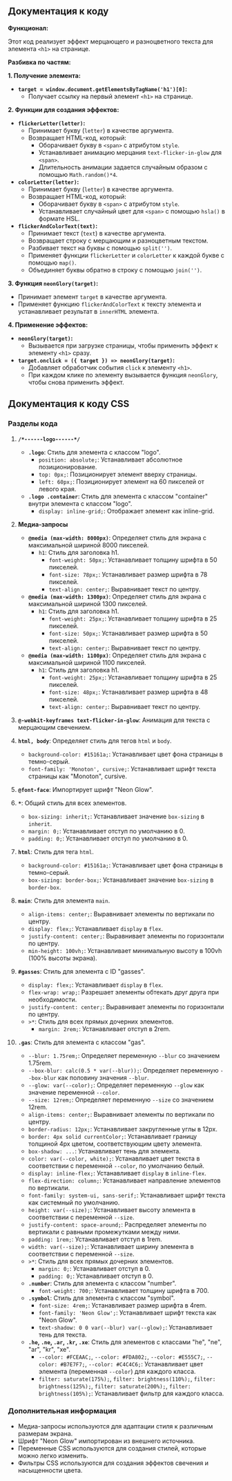## Документация к коду

**Функционал:**

Этот код реализует эффект мерцающего и разноцветного текста для элемента `<h1>` на странице. 

**Разбивка по частям:**

**1. Получение элемента:**

- **`target = window.document.getElementsByTagName('h1')[0]`:**
    - Получает ссылку на первый элемент `<h1>` на странице. 

**2. Функции для создания эффектов:**

- **`flickerLetter(letter)`:**
    - Принимает букву (`letter`) в качестве аргумента.
    - Возвращает HTML-код, который:
        - Оборачивает букву в `<span>` с атрибутом `style`.
        - Устанавливает анимацию мерцания `text-flicker-in-glow` для `<span>`.
        - Длительность анимации задается случайным образом с помощью `Math.random()*4`.
- **`colorLetter(letter)`:**
    - Принимает букву (`letter`) в качестве аргумента.
    - Возвращает HTML-код, который:
        - Оборачивает букву в `<span>` с атрибутом `style`.
        - Устанавливает случайный цвет для `<span>` с помощью `hsla()`  в формате HSL.
- **`flickerAndColorText(text)`:**
    - Принимает текст (`text`) в качестве аргумента.
    - Возвращает строку с мерцающим и разноцветным текстом.
    - Разбивает текст на буквы с помощью `split('')`.
    - Применяет функции `flickerLetter` и `colorLetter` к каждой букве с помощью `map()`.
    - Объединяет буквы обратно в строку с помощью `join('')`.

**3. Функция `neonGlory(target)`:**

- Принимает элемент `target` в качестве аргумента.
- Применяет функцию `flickerAndColorText` к тексту элемента и устанавливает результат в `innerHTML` элемента.

**4. Применение эффектов:**

- **`neonGlory(target)`:**
    - Вызывается при загрузке страницы, чтобы применить эффект к элементу `<h1>` сразу.
- **`target.onclick = ({ target }) => neonGlory(target)`:**
    - Добавляет обработчик события `click` к элементу `<h1>`.
    - При каждом клике по элементу вызывается функция `neonGlory`, чтобы снова применить эффект.


## Документация к коду CSS


### Разделы кода

1. **`/*------logo------*/`**
    * **`.logo`**: Стиль для элемента с классом "logo".
        * `position: absolute;`: Устанавливает абсолютное позиционирование.
        * `top: 0px;`: Позиционирует элемент вверху страницы.
        * `left: 60px;`: Позиционирует элемент на 60 пикселей от левого края.
    * **`.logo .container`**: Стиль для элемента с классом "container" внутри элемента с классом "logo".
        * `display: inline-grid;`: Отображает элемент как inline-grid.

2. **Медиа-запросы**
    * **`@media (max-width: 8000px)`**: Определяет стиль для экрана с максимальной шириной 8000 пикселей.
        * `h1`: Стиль для заголовка h1.
            * `font-weight: 50px;`: Устанавливает толщину шрифта в 50 пикселей.
            * `font-size: 78px;`: Устанавливает размер шрифта в 78 пикселей.
            * `text-align: center;`: Выравнивает текст по центру.
    * **`@media (max-width: 1300px)`**: Определяет стиль для экрана с максимальной шириной 1300 пикселей.
        * `h1`: Стиль для заголовка h1.
            * `font-weight: 25px;`: Устанавливает толщину шрифта в 25 пикселей.
            * `font-size: 50px;`: Устанавливает размер шрифта в 50 пикселей.
            * `text-align: center;`: Выравнивает текст по центру.
    * **`@media (max-width: 1100px)`**: Определяет стиль для экрана с максимальной шириной 1100 пикселей.
        * `h1`: Стиль для заголовка h1.
            * `font-weight: 25px;`: Устанавливает толщину шрифта в 25 пикселей.
            * `font-size: 48px;`: Устанавливает размер шрифта в 48 пикселей.
            * `text-align: center;`: Выравнивает текст по центру.

3. **`@-webkit-keyframes text-flicker-in-glow`**: Анимация для текста с мерцающим свечением.

4. **`html, body`**: Определяет стиль для тегов `html` и `body`.
    * `background-color: #15161a;`: Устанавливает цвет фона страницы в темно-серый.
    * `font-family: 'Monoton', cursive;`: Устанавливает шрифт текста страницы как "Monoton", cursive.

5. **`@font-face`**: Импортирует шрифт "Neon Glow".

6. **`*`**: Общий стиль для всех элементов.
    * `box-sizing: inherit;`: Устанавливает значение `box-sizing` в `inherit`.
    * `margin: 0;`: Устанавливает отступ по умолчанию в 0.
    * `padding: 0;`: Устанавливает отступ по умолчанию в 0.

7. **`html`**: Стиль для тега `html`.
    * `background-color: #15161a;`: Устанавливает цвет фона страницы в темно-серый.
    * `box-sizing: border-box;`: Устанавливает значение `box-sizing` в `border-box`.

8. **`main`**: Стиль для элемента `main`.
    * `align-items: center;`: Выравнивает элементы по вертикали по центру.
    * `display: flex;`: Устанавливает `display` в `flex`.
    * `justify-content: center;`: Выравнивает элементы по горизонтали по центру.
    * `min-height: 100vh;`: Устанавливает минимальную высоту в 100vh (100% высоты экрана).

9. **`#gasses`**: Стиль для элемента с ID "gasses".
    * `display: flex;`: Устанавливает `display` в `flex`.
    * `flex-wrap: wrap;`: Разрешает элементы обтекать друг друга при необходимости.
    * `justify-content: center;`: Выравнивает элементы по горизонтали по центру.
    * `>*`: Стиль для всех прямых дочерних элементов.
        * `margin: 2rem;`: Устанавливает отступ в 2rem.

10. **`.gas`**: Стиль для элемента с классом "gas".
    * `--blur: 1.75rem;`: Определяет переменную `--blur` со значением 1.75rem.
    * `--box-blur: calc(0.5 * var(--blur));`: Определяет переменную `--box-blur` как половину значения `--blur`.
    * `--glow: var(--color);`: Определяет переменную `--glow` как значение переменной `--color`.
    * `--size: 12rem;`: Определяет переменную `--size` со значением 12rem.
    * `align-items: center;`: Выравнивает элементы по вертикали по центру.
    * `border-radius: 12px;`: Устанавливает закругленные углы в 12px.
    * `border: 4px solid currentColor;`: Устанавливает границу толщиной 4px цветом, соответствующим цвету элемента.
    * `box-shadow: ...`: Устанавливает тень для элемента.
    * `color: var(--color, white);`: Устанавливает цвет текста в соответствии с переменной `--color`, по умолчанию белый.
    * `display: inline-flex;`: Устанавливает `display` в `inline-flex`.
    * `flex-direction: column;`: Устанавливает направление элементов по вертикали.
    * `font-family: system-ui, sans-serif;`: Устанавливает шрифт текста как системный по умолчанию.
    * `height: var(--size);`: Устанавливает высоту элемента в соответствии с переменной `--size`.
    * `justify-content: space-around;`: Распределяет элементы по вертикали с равными промежутками между ними.
    * `padding: 1rem;`: Устанавливает отступ в 1rem.
    * `width: var(--size);`: Устанавливает ширину элемента в соответствии с переменной `--size`.
    * `>*`: Стиль для всех прямых дочерних элементов.
        * `margin: 0;`: Устанавливает отступ в 0.
        * `padding: 0;`: Устанавливает отступ в 0.
    * **`.number`**: Стиль для элемента с классом "number".
        * `font-weight: 700;`: Устанавливает толщину шрифта в 700.
    * **`.symbol`**: Стиль для элемента с классом "symbol".
        * `font-size: 4rem;`: Устанавливает размер шрифта в 4rem.
        * `font-family: 'Neon Glow';`: Устанавливает шрифт текста как "Neon Glow".
        * `text-shadow: 0 0 var(--blur) var(--glow);`: Устанавливает тень для текста.
    * **`.he`, `.ne`, `.ar`, `.kr`, `.xe`**: Стиль для элементов с классами "he", "ne", "ar", "kr", "xe".
        * `--color: #FCEAAC;`, `--color: #FDA802;`, `--color: #E555C7;`, `--color: #B7E7F7;`, `--color: #C4C4C6;`: Устанавливает цвет элемента (переменная `--color`) для каждого класса.
        * `filter: saturate(175%);`, `filter: brightness(110%);`, `filter: brightness(125%);`, `filter: saturate(200%);`, `filter: brightness(105%);`: Устанавливает фильтр для каждого класса.


### Дополнительная информация

* Медиа-запросы используются для адаптации стиля к различным размерам экрана.
* Шрифт "Neon Glow" импортирован из внешнего источника.
* Переменные CSS используются для создания стилей, которые можно легко изменить.
* Фильтры CSS используются для создания эффектов свечения и насыщенности цвета.